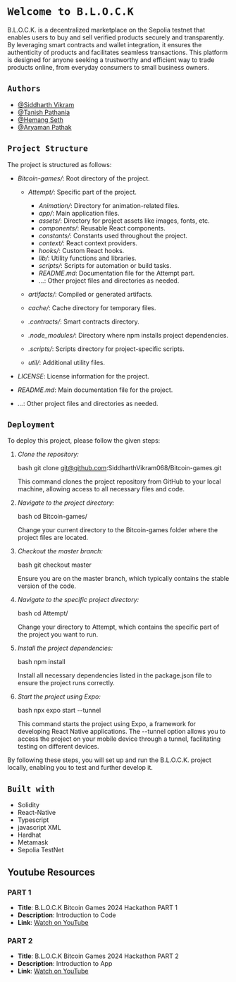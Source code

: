 # `Welcome to B.L.O.C.K`

B.L.O.C.K. is a decentralized marketplace on the Sepolia testnet that enables users to buy and sell verified products securely and transparently. By leveraging smart contracts and wallet integration, it ensures the authenticity of products and facilitates seamless transactions. This platform is designed for anyone seeking a trustworthy and efficient way to trade products online, from everyday consumers to small business owners.  




## `Authors`

- [@Siddharth Vikram](https://github.com/SiddharthVikram068)
- [@Tanish Pathania](https://github.com/Tanish-pat)
- [@Hemang Seth](https://github.com/Hemang-2004)
- [@Aryaman Pathak](https://github.com/aryamanpathak2022)

## `Project Structure`



The project is structured as follows:

- *Bitcoin-games/*: Root directory of the project.

  - *Attempt/*: Specific part of the project.

    - *Animation/*: Directory for animation-related files.
    - *app/*: Main application files.
    - *assets/*: Directory for project assets like images, fonts, etc.
    - *components/*: Reusable React components.
    - *constants/*: Constants used throughout the project.
    - *context/*: React context providers.
    - *hooks/*: Custom React hooks.
    - *lib/*: Utility functions and libraries.
    - *scripts/*: Scripts for automation or build tasks.
    - *README.md*: Documentation file for the Attempt part.
    - *...*: Other project files and directories as needed.

  - *artifacts/*: Compiled or generated artifacts.

  - *cache/*: Cache directory for temporary files.

  - *.contracts/*: Smart contracts directory.

  - *.node_modules/*: Directory where npm installs project dependencies.

  - *.scripts/*: Scripts directory for project-specific scripts.

  - *util/*: Additional utility files.

- *LICENSE*: License information for the project.

- *README.md*: Main documentation file for the project.

- *...*: Other project files and directories as needed.
## `Deployment`

To deploy this project, please follow the given steps:

1. *Clone the repository:*

    bash
    git clone git@github.com:SiddharthVikram068/Bitcoin-games.git
    

    This command clones the project repository from GitHub to your local machine, allowing access to all necessary files and code.

2. *Navigate to the project directory:*

    bash
    cd Bitcoin-games/
    

    Change your current directory to the Bitcoin-games folder where the project files are located.

3. *Checkout the master branch:*

    bash
    git checkout master
    

    Ensure you are on the master branch, which typically contains the stable version of the code.

4. *Navigate to the specific project directory:*

    bash
    cd Attempt/
    

    Change your directory to Attempt, which contains the specific part of the project you want to run.

5. *Install the project dependencies:*

    bash
    npm install
    

    Install all necessary dependencies listed in the package.json file to ensure the project runs correctly.

6. *Start the project using Expo:*

    bash
    npx expo start --tunnel
    

    This command starts the project using Expo, a framework for developing React Native applications. The --tunnel option allows you to access the project on your mobile device through a tunnel, facilitating testing on different devices.

By following these steps, you will set up and run the B.L.O.C.K. project locally, enabling you to test and further develop it.

## `Built with`

- Solidity
- React-Native
- Typescript
- javascript XML
- Hardhat
- Metamask
- Sepolia TestNet

## Youtube Resources

### PART 1
- **Title**:  B.L.O.C.K Bitcoin Games 2024 Hackathon PART 1
- **Description**: Introduction to Code 
- **Link**: [Watch on YouTube](https://www.youtube.com/watch?v=fgdHFqUbhwM)

### PART 2
- **Title**:  B.L.O.C.K Bitcoin Games 2024 Hackathon PART 2 
- **Description**: Introduction to App
- **Link**: [Watch on YouTube](https://www.youtube.com/watch?v=-57fJBw1Ltw)
